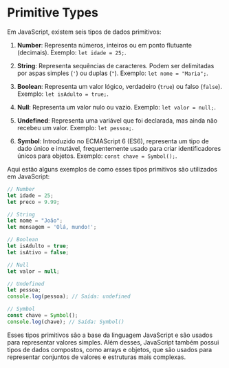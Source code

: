 # Primitive Types

Em JavaScript, existem seis tipos de dados primitivos:

1. **Number**: Representa números, inteiros ou em ponto flutuante (decimais). Exemplo: `let idade = 25;`.

2. **String**: Representa sequências de caracteres. Podem ser delimitadas por aspas simples (`'`) ou duplas (`"`). Exemplo: `let nome = "Maria";`.

3. **Boolean**: Representa um valor lógico, verdadeiro (`true`) ou falso (`false`). Exemplo: `let isAdulto = true;`.

4. **Null**: Representa um valor nulo ou vazio. Exemplo: `let valor = null;`.

5. **Undefined**: Representa uma variável que foi declarada, mas ainda não recebeu um valor. Exemplo: `let pessoa;`.

6. **Symbol**: Introduzido no ECMAScript 6 (ES6), representa um tipo de dado único e imutável, frequentemente usado para criar identificadores únicos para objetos. Exemplo: `const chave = Symbol();`.

Aqui estão alguns exemplos de como esses tipos primitivos são utilizados em JavaScript:

```javascript
// Number
let idade = 25;
let preco = 9.99;

// String
let nome = "João";
let mensagem = 'Olá, mundo!';

// Boolean
let isAdulto = true;
let isAtivo = false;

// Null
let valor = null;

// Undefined
let pessoa;
console.log(pessoa); // Saída: undefined

// Symbol
const chave = Symbol();
console.log(chave); // Saída: Symbol()
```

Esses tipos primitivos são a base da linguagem JavaScript e são usados para representar valores simples. Além desses, JavaScript também possui tipos de dados compostos, como arrays e objetos, que são usados para representar conjuntos de valores e estruturas mais complexas.